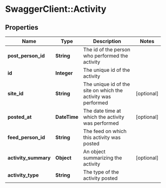 # SwaggerClient::Activity

## Properties
Name | Type | Description | Notes
------------ | ------------- | ------------- | -------------
**post_person_id** | **String** | The id of the person who performed the activity | 
**id** | **Integer** | The unique id of the activity | 
**site_id** | **String** | The unique id of the site on which the activity was performed | [optional] 
**posted_at** | **DateTime** | The date time at which the activity was performed | [optional] 
**feed_person_id** | **String** | The feed on which this activity was posted | 
**activity_summary** | **Object** | An object summarizing the activity | [optional] 
**activity_type** | **String** | The type of the activity posted | 


